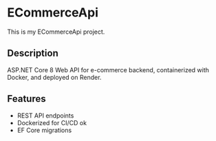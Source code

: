 # ECommerceApi

This is my ECommerceApi project.

## Description
ASP.NET Core 8 Web API for e-commerce backend, containerized with Docker, and deployed on Render.

## Features
- REST API endpoints
- Dockerized for CI/CD ok
- EF Core migrations
